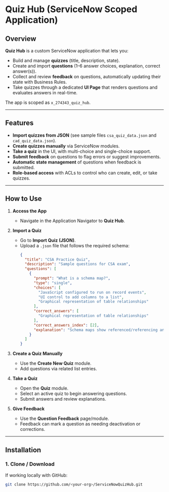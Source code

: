 # Quiz Hub (ServiceNow Scoped Application)

## Overview
**Quiz Hub** is a custom ServiceNow application that lets you:
- Build and manage **quizzes** (title, description, state).
- Create and import **questions** (1–6 answer choices, explanation, correct answer(s)).
- Collect and review **feedback** on questions, automatically updating their state with Business Rules.
- Take quizzes through a dedicated **UI Page** that renders questions and evaluates answers in real-time.

The app is scoped as `x_274343_quiz_hub`.

---

## Features
- **Import quizzes from JSON** (see sample files `csa_quiz_data.json` and `cad_quiz_data.json`).
- **Create quizzes manually** via ServiceNow modules.
- **Take a quiz** in the UI, with multi-choice and single-choice support.
- **Submit feedback** on questions to flag errors or suggest improvements.
- **Automatic state management** of questions when feedback is submitted.
- **Role-based access** with ACLs to control who can create, edit, or take quizzes.

---

## How to Use

1. **Access the App**
   - Navigate in the Application Navigator to **Quiz Hub**.

2. **Import a Quiz**
   - Go to **Import Quiz (JSON)**.
   - Upload a `.json` file that follows the required schema:
     ```json
     {
       "title": "CSA Practice Quiz",
       "description": "Sample questions for CSA exam",
       "questions": [
         {
           "prompt": "What is a schema map?",
           "type": "single",
           "choices": [
             "JavaScript configured to run on record events",
             "UI control to add columns to a list",
             "Graphical representation of table relationships"
           ],
           "correct_answers": [
             "Graphical representation of table relationships"
           ],
           "correct_answers_index": [2],
           "explanation": "Schema maps show referenced/referencing and extended/parent table relationships."
         }
       ]
     }
     ```

3. **Create a Quiz Manually**
   - Use the **Create New Quiz** module.
   - Add questions via related list entries.

4. **Take a Quiz**
   - Open the **Quiz** module.
   - Select an active quiz to begin answering questions.
   - Submit answers and review explanations.

5. **Give Feedback**
   - Use the **Question Feedback** page/module.
   - Feedback can mark a question as needing deactivation or corrections.

---

## Installation

### 1. Clone / Download
If working locally with GitHub:
```bash
git clone https://github.com/<your-org>/ServiceNowQuizHub.git

